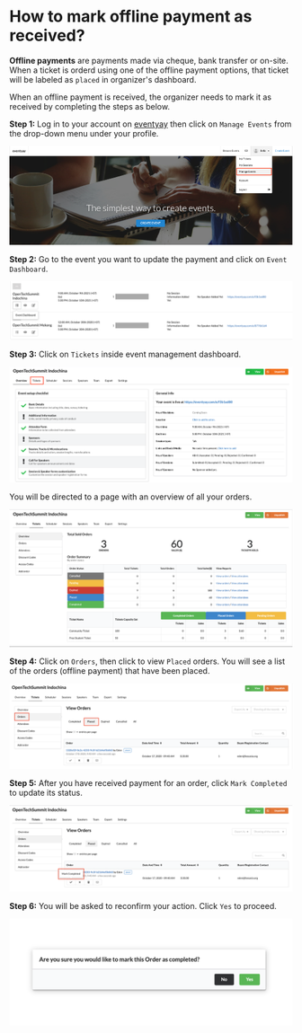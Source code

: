 # How to mark offline payment as received?

**Offline payments** are payments made via cheque, bank transfer or on-site. When a ticket is orderd using one of the offline payment options, that ticket will be labeled as `placed` in organizer's dashboard. 

When an offline payment is received, the organizer needs to mark it as received by completing the steps as below.

**Step 1:** Log in to your account on [eventyay](https://eventyay.com/login) then click on `Manage Events` from the drop-down menu under your profile. 

![How-to-mark-offline-payment-as-received](../images/How-to-mark-offline-payment-as-received-0.png)

**Step 2:** Go to the event you want to update the payment and click on `Event Dashboard`.

![How-to-mark-offline-payment-as-received](../images/How-to-mark-offline-payment-as-received-1.png)

**Step 3:** Click on `Tickets` inside event management dashboard. 

![How-to-mark-offline-payment-as-received](../images/How-to-mark-offline-payment-as-received-2.png)

You will be directed to a page with an overview of all your orders. 

![How-to-mark-offline-payment-as-received](../images/How-to-mark-offline-payment-as-received-3.png)

**Step 4:** Click on `Orders`, then click to view `Placed` orders. You will see a list of the orders (offline payment) that have been placed. 

![How-to-mark-offline-payment-as-received](../images/How-to-mark-offline-payment-as-received-4.png)

**Step 5:** After you have received payment for an order, click `Mark Completed` to update its status. 

![How-to-mark-offline-payment-as-received](../images/How-to-mark-offline-payment-as-received-6.png)

**Step 6:** You will be asked to reconfirm your action. Click `Yes` to proceed. 

![How-to-mark-offline-payment-as-received](../images/How-to-mark-offline-payment-as-received-7.png)
